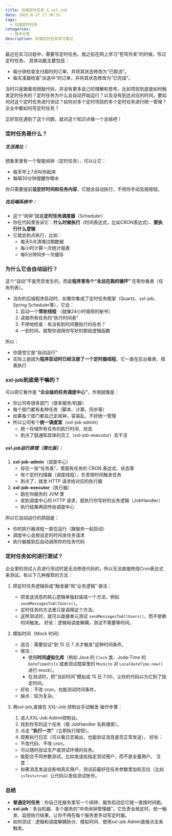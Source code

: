 ```yaml
---
title: 后端定时任务 & xxl-job
date: 2025-8-17 17:16:31
tags:
  - 后端定时任务
categories:
  - 技术分享
description: 后端定时任务学习笔记
---
```


最近在实习过程中，需要写定时任务。我之前在网上学习“苍穹外卖”的时候，写过定时任务。
具体功能主要包括：
- 每分钟检查支付超时的订单，并将其状态修改为“已取消”。
- 每天凌晨检查“派送中”的订单，并将其状态修改为“已完成”。

当时只是跟着视频敲代码，并没有更多自己的理解和思考。比如项目到底是如何触发定时任务的？定时任务为什么会自动开始运行？以及没有到达对应的时间，要如何对这个定时任务进行测试？如何对多个定时项目的多个定时任务进行统一管理？企业中都如何写定时任务？

正好现在遇到了这个问题，就对这个知识点做一个总结吧！

### 定时任务是什么？

##### 生活类比：
想象家里有一个智能闹钟（定时任务），可以让它：
- 每天早上7点叫你起床
- 每隔30分钟提醒你喝水

你只需要提前**设定好时间和任务内容**，它就会自动执行，不用你手动去按按钮。

##### 在后端系统中：
- 这个“闹钟”就是**定时任务调度器**（Scheduler）
- 你在代码里告诉它：**什么时候执行**（时间表达式，比如CRON表达式）、**要执行什么逻辑**
- 它就会到点执行，比如：
	- 每天0点清理过期数据
	- 每小时计算一次统计报表
	- 每5分钟同步一次缓存


### 为什么它会自动运行？

这个“自动”不是凭空发生的，而是**程序里有个“永远在跑的循环”** 在帮你看表（任务列表）。

- 当你的后端程序启动时，如果你集成了定时任务框架（Quartz、xxl-job、Spring Scheduler等），它会：
	1. 启动一个**常驻线程** （就像24小时值班的秘书）
	2. 读取所有任务的“执行时间表”
	3. 不停地检查：有没有到时间要执行的任务？
	4. 一到时间，就帮你调用你写好的那段逻辑函数

所以：
- 你感觉它是“自动运行”
- 实际上是因为**程序启动时已经注册了一个定时器线程**，它一直在后台看表、按表执行


### xxl-job到底是干嘛的？

可以把它看作是 **“企业级的任务调度中心”**，作用就像是：
- 你公司有很多部门（很多服务/机器）
- 每个部门都有各种任务（脚本、计算、同步等）
- 如果每个部门都自己定闹钟，容易乱、不好统一管理
- 所以公司有个**统一调度室**（xxl-job-admin）
	- 统一存储所有任务的执行时间、状态
	- 到点了就通知具体的员工（xxl-job-executor）去干活

##### xxl-job运行原理（简化版）：
1. **xxl-job-admin**（调度中心）
	- 存在一张“任务表”，里面有任务的 CRON 表达式、状态等
	- 有个定时扫描器（调度线程），负责按时间触发任务
	- 到点了，就发 HTTP 请求给对应的执行器
2. **xxl-job-executor**（执行器）
	 - 跑在你服务的 JVM 里
	 - 收到调度中心的 HTTP 请求，就执行你写好的业务逻辑（JobHandler）
	 - 执行结果再回传给调度中心

所以它自动运行的原因是：
- 你的执行器进程一直在运行（跟服务一起启动）
- 调度中心会按设定的时间发任务请求
- 执行器接到后自动调用你的任务代码

### 定时任务如何进行测试？

企业里的测试人员进行测试时是无法修改代码的，所以无法直接修改Cron表达式来测试。有以下几种推荐的方法：

1. 把定时任务逻辑拆成“触发器”和“业务逻辑”
	做法：
	- 把发送消息的核心逻辑单独封装成一个方法，例如 `sendMessagesToAllUsers()`。
	- 定时任务的方法里只是调用这个方法。
	- 这样测试时，就可以直接单元测试 `sendMessagesToAllUsers()`，而不依赖时间触发。
	好处：逻辑和调度解耦，测试不需要等时间。


2. 模拟时间（Mock 时间）
    - 适合：需要验证“到 15 日 7 点才触发”这种时间条件。
    - 做法：
	    - 使用**时间虚拟化库**（例如 Java 的 `Clock` 类、Joda-Time 的 `DateTimeUtils` 或者测试框架里的 `Mockito` 对 `LocalDateTime.now()` 进行 mock）。
	    - 在测试时，把“当前时间”模拟成 15 日 7:00，让你的代码以为它到了指定时间。
	- 好处：不改 cron，也能测试时间条件。
	- 缺点：较为复杂。


3. 用xxl-job,直接在 XXL-Job 控制台手动触发
	操作步骤：
	 1. 进入XXL-Job Admin控制台。
	 2. 找到你写的这个任务（按 JobHandler 名称搜索）。
	 3. 点击 **“执行一次”**（立即执行按钮）。
	 4. 观察执行日志（可以看日志输出，也能验证消息是否正常发送）。
	好处：
	- 不改代码、不改 cron。
	- 可以随时验证生产或测试环境的任务。
	- 能配合不同参数测试，比如发送给指定测试用户，而不是全量用户。
	注意：
	- 如果消息发送会影响真实用户，测试前最好在任务参数里加标志位（比如 `isTest=true`）让代码只发给测试账号。
### 总结

- **普通定时任务**：你自己在服务里写一个闹钟，服务启动后它就一直按时间跑。
- **xxl-job**：多台机器、多个服务的“中央闹钟管理器”，它负责全局定时、统一触发、监控执行结果，让你不用在每个服务里手动写定时器。
- 如何测试：逻辑和调度解耦拆分、模拟时间、使用xxl-job Admin直接点击来触发。
